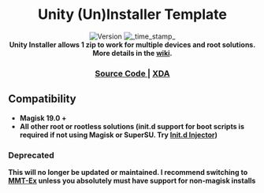 <h1 align="center">Unity (Un)Installer Template</h1>

<div align="center">
  <!-- Version -->
    <img src="https://img.shields.io/badge/Version-v5.0-blue.svg?longCache=true&style=popout-square"
      alt="Version" />
  <!-- Last Updated -->
    <img src="https://img.shields.io/badge/Updated-December 30, 2019-green.svg?longCache=true&style=flat-square"
      alt="_time_stamp_" />
</div>

<div align="center">
  <strong>Unity Installer allows 1 zip to work for multiple devices and root solutions. More details in the 
    <a href="https://github.com/Zackptg5/Unity/wiki">wiki</a>.
</div>

<div align="center">
  <h3>
    <a href="https://github.com/Zackptg5/Unity">
      Source Code
    </a>
    <span> | </span>
    <a href="https://forum.xda-developers.com/apps/magisk/module-audio-modification-library-t3579612">
      XDA
    </a>
  </h3>
</div>

## Compatibility
- Magisk 19.0 +
- All other root or rootless solutions (init.d support for boot scripts is required if not using Magisk or SuperSU. Try [Init.d Injector](https://forum.xda-developers.com/android/software-hacking/mod-universal-init-d-injector-wip-t3692105))

### Deprecated
This will no longer be updated or maintained. I recommend switching to [MMT-Ex](https://github.com/Zackptg5/MMT-Extended) unless you absolutely must have support for non-magisk installs
